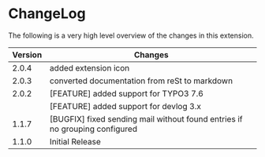 ChangeLog
=========

The following is a very high level overview of the changes in this extension.

|Version|Changes|
|-------|-------|
|2.0.4| added extension icon|
|2.0.3| converted documentation from reSt to markdown|
|2.0.2| [FEATURE] added support for TYPO3 7.6|
|| [FEATURE] added support for devlog 3.x|
|1.1.7| [BUGFIX] fixed sending mail without found entries if no grouping configured|
|1.1.0| Initial Release|


